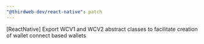 ```yaml
---
"@thirdweb-dev/react-native": patch
---
```


[ReactNative] Export WCV1 and WCV2 abstract classes to facilitate creation of wallet connect based wallets
